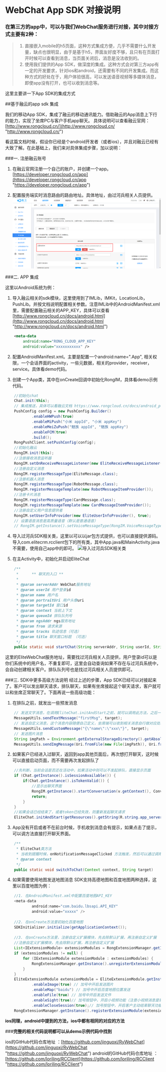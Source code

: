 # WebChat App SDK 对接说明 #

### 在第三方的app中，可以与我们WebChat服务进行对接，其中对接方式主要有2种：
> 1. 直接嵌入mobile的h5页面，这种方式集成方便，几乎不需要什么开发量，缺点也很明显，由于是基于h5，界面友好度不够，且只有在页面打开时候可以查看到消息，当页面关闭后，消息是没法收到的。
> 2. 使用我们提供的App SDK，做深度的集成。这种方式会对第三方app有一定的开发要求，针对ios和android，还需要有不同的开发集成。而这种方式的好处在于，用户体验很高，可以发送语音视频等多媒体消息，即使app没有打开，也可以收到消息等。

这里主要讲一下App SDK的集成方式


##基于融云的app sdk 集成

我们的移动App SDK，集成了融云的移动通讯能力。借助融云的App消息上下行的能力，实现了坐席PC与客户手机app聊天。
具体说明可以查看融云官网：[http://www.rongcloud.cn/](http://www.rongcloud.cn/ "http://www.rongcloud.cn/")

看这篇文档时候，假设你已经是个android开发者（或者ios），并且对融云已经有大致了解。在此基础上，我们来对具体集成步骤，加以说明：

###一. 注册融云账号

1. 在融云官网注册一个自己的账户，并创建一个app。[https://developer.rongcloud.cn/app](https://developer.rongcloud.cn/app "https://developer.rongcloud.cn/app")

2. 配置服务端实时消息路由的路由地址。具体地址，由过河兵相关人员提供。
![设置服务端消息路由地址](images/webchat-sdk-guide/4.png)

###二. APP 集成

这里以Android系统为例：

1. 导入融云相关的sdk模块，这里使用到了IMLib，IMKit，LocationLib，PushLib。并按文档说明配置相关参数。注意IMLib中的AndroidManifest.xml里，需要配置融云相关的APP_KEY，具体可以查看[http://www.rongcloud.cn/docs/android.html](http://www.rongcloud.cn/docs/android.html "http://www.rongcloud.cn/docs/android.html")
```xml
	<meta-data
		android:name="RONG_CLOUD_APP_KEY"
		android:value="xxxxxxxxxxx" />
```	

2. 配置AndroidManifest.xml。主要是配置一个android:name=".App", 相关权限，一个会话界面的activity，一些元数据，相关的provider，receiver，service。具体看demo代码。

3. 创建一个App类，其中在onCreate回调中初始化RongIM，具体看demo示例代码。
```java
	//初始化chat
    Chat.init(this);
    // 集成推送，具体可以看融云文档 https://www.rongcloud.cn/docs/android_push.html
    PushConfig config = new PushConfig.Builder()
            .enableHWPush(true)
            .enableMiPush("小米 appId", "小米 appKey")
            .enableMeiZuPush("魅族 appId", "魅族 appKey")
            .enableFCM(true)
            .build();
    RongPushClient.setPushConfig(config);
	//初始化融云
    RongIM.init(this);
    //注册接收消息监听器
    RongIM.setOnReceiveMessageListener(new EliteReceiveMessageListener());
    //注册自定义消息
    RongIM.registerMessageType(EliteMessage.class);
    //注册机器人消息
    RongIM.registerMessageType(RobotMessage.class);
    RongIM.registerMessageTemplate(new RobotMessageItemProvider());
    //注册卡片消息
    RongIM.registerMessageType(CardMessage.class);
    RongIM.registerMessageTemplate(new CardMessageItemProvider());
    //注册自定义用户信息提供者
    RongIM.setUserInfoProvider(new EliteUserInfoProvider(), true);
	// 设置语音消息是高质量语音（默认是普通语音）
    // RongIM.getInstance().setVoiceMessageType(RongIM.VoiceMessageType.HighQuality);
```	

4. 导入过河兵SDK相关类，这里以可以以jar包方式提供，也可以直接提供源码。导入com.elitecrm.rcclient包下的所有类，其中App.java和MainActivity.java不需要，使用自己app中的即可。
![导入过河兵SDK相关类](images/webchat-sdk-guide/3.png)

5. 在主Activity中，初始化并启动EliteChat
```java
	/**
     *      ** 聊天的入口 **
     *
     * @param serverAddr WebChat服务地址
     * @param userId 用户登录id
     * @param name 用户名
     * @param portraitUri 用户头像uri
     * @param targetId 窗口id
     * @param context 当前上下文
     * @param queueId 排队队列号
     * @param ngsAddr ngs服务地址
     * @param from 请求来源
     * @param tracks 轨迹信息（可选）
     * @param title 聊天窗口标题 （可选）
     */
    public static void startChat(String serverAddr, String userId, String name, String portraitUri, String targetId, Context context, int queueId, String ngsAddr, String from, String tracks, String title)
```
这里的EliteWebChat服务地址，需要找过河兵相关人员提供，用户登录id可以是你们系统中的用户名，不重复即可，这里会自动查询如果不存在与过河兵系统中，会自动创建相关客户。排队队列号也是找过河兵相关人员提供即可。

###三. SDK中更多高级方法说明
经过上述的步骤，App SDK已经可以对接起来了。客户可以发出聊天请求，排队聊天，如果有坐席接起这个聊天请求，客户就可以和坐席正常聊天了。下面再说一些高级功能：

1. 在排队之前，就发出一些预发消息
```java
	// 发送文字消息，在调用EliteChat.initAndStart之前，就可以调用此方法，之后一旦聊天建立起来后，这个预发消息会自动发出。
	MessageUtils.sendTextMessage("firstMsg", target);
	// 发送自定义消息，这个消息内容随便自己定义，坐席端可以收到相关消息自行做对应处理。比如这里发送一个商品信息的json字符串。坐席端可以收到后显示出对应的商品信息。
	MessageUtils.sendCustomMessage("{\"name\":\"xxx\"}", target);
	// 发送图片消息
	String imgPath = Environment.getExternalStorageDirectory().getAbsolutePath() + "/DCIM/chat.png";
    MessageUtils.sendImgMessage(Uri.fromFile(new File(imgPath)), Uri.fromFile(new File(imgPath)), target);
```

2. 如果客户已经进入过聊天，返回到app其他页面后，再次想打开聊天，这时候可以直接启动页面，而不需要再次发起排队了
```java
	//先判断，当前会话是否还在活动中，如果活动中则可以不发起排队，直接显示页面
	if (Chat.getInstance().isSessionAvailable()) {
        if(Chat.getInstance().isTokenValid()) {
			//显示出聊天界面
            RongIM.getInstance().startConversation(v.getContext(), Conversation.ConversationType.PRIVATE, Chat.getInstance().getClient().getTargetId(), "在线客服");
            return;
        }
    }
	//如果会话已经结束了，或者token已经失效，则重新发起聊天请求
	EliteChat.initAndStart(getResources().getString(R.string.app_server_addr), userId, name, portraitUri, target, v.getContext(), queueId, null);
```

3. App没有开启或者不在前台时候，手机收到消息会有提示，如果点击了提示，可以调方法直接打开聊天界面。
```java
	/**
	 * EliteChat类方法
     * 当收到提醒时候，onNotificationMessageClicked 方法触发，然后可以通过调用此方法来打开chat
     * @param context
     */
    public static void switchToChat(Context context, String target)
```

4. 如果需要使用地图发送地图消息
SDK支持高德地图和百度地图两种选择，这里以百度地图为例：
```java
	//1. 在AndroidManifest.xml中配置百度地图API_KEY
	<meta-data
            android:name="com.baidu.lbsapi.API_KEY"
            android:value="xxxxx" />

	//2. 在onCreate方法里初始化百度地图
	SDKInitializer.initialize(getApplicationContext());

	//3. 在onCreate方法里，注册自定义扩展模块，先去除默认扩展，再注册自定义扩展
	//注册自定义扩展模块，先去除默认扩展，再注册自定义扩展
    List<IExtensionModule> extensionModules = RongExtensionManager.getInstance().getExtensionModules();
    if (extensionModules != null) {
        for (IExtensionModule extensionModule : extensionModules) {
            RongExtensionManager.getInstance().unregisterExtensionModule(extensionModule);
        }
    }
    EliteExtensionModule extensionModule = EliteExtensionModule.getInstance()
            .enableImage(true) // 加号中开启发送图片
            .enableMap("baidu") // 加号中开启百度地图位置发送
            .enableFile(true) // 加号中开启发送文件
            .enableSight(true)// 加号按钮中，开启小视频功能（注意小视频消息是需要额外收费的（融云收费功能））
            .enableCloseSession(true);// 加号按钮中，开启客户主动结束聊天功能
    RongExtensionManager.getInstance().registerExtensionModule(extensionModule);
```


**ios同理，android中提到的方法，ios中都有相同的对应的方法**

###**完整的相关代码说明都可以从demo示例代码中找到**

ios的GitHub代码仓库地址 ：[https://github.com/jinguoxi/RyWebChat](https://github.com/jinguoxi/RyWebChat "https://github.com/jinguoxi/RyWebChat")
android的GitHub代码仓库地址 ：[https://github.com/loriling/RCClient](https://github.com/loriling/RCClient "https://github.com/loriling/RCClient")



